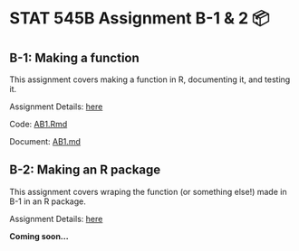 # STAT 545B Assignment B-1 & 2 📦

## B-1: Making a function

This assignment covers making a function in R, documenting it, and testing it.

Assignment Details: [here](https://stat545.stat.ubc.ca/assignments/assignment-b1/)

Code: [AB1.Rmd](/AB1.Rmd)

Document: [AB1.md](/AB1.md)

## B-2: Making an R package

This assignment covers wraping the function (or something else!) made in B-1 in an R package.

Assignment Details: [here](https://stat545.stat.ubc.ca/assignments/assignment-b1/)

**Coming soon...**
